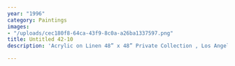 ```yaml
---
year: "1996"
category: Paintings
images:
- "/uploads/cec180f8-64ca-43f9-8c0a-a26ba1337597.png"
title: Untitled 42-10
description: 'Acrylic on Linen 48” x 48” Private Collection , Los Angeles '

---
```

